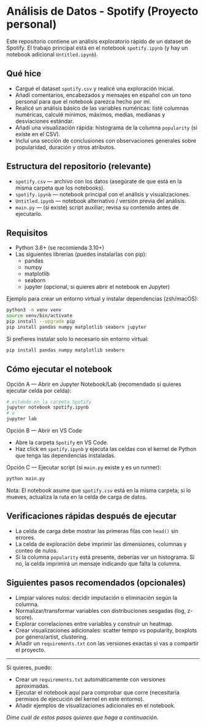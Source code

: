# Análisis de Datos - Spotify (Proyecto personal)

Este repositorio contiene un análisis exploratorio rápido de un dataset de Spotify. El trabajo principal está en el notebook `spotify.ipynb` (y hay un notebook adicional `Untitled.ipynb`).

## Qué hice

- Cargué el dataset `spotify.csv` y realicé una exploración inicial.
- Añadí comentarios, encabezados y mensajes en español con un tono personal para que el notebook parezca hecho por mí.
- Realicé un análisis básico de las variables numéricas: listé columnas numéricas, calculé mínimos, máximos, medias, medianas y desviaciones estándar.
- Añadí una visualización rápida: histograma de la columna `popularity` (si existe en el CSV).
- Incluí una sección de conclusiones con observaciones generales sobre popularidad, duración y otros atributos.

## Estructura del repositorio (relevante)

- `spotify.csv` — archivo con los datos (asegúrate de que está en la misma carpeta que los notebooks).
- `spotify.ipynb` — notebook principal con el análisis y visualizaciones.
- `Untitled.ipynb` — notebook alternativo / versión previa del análisis.
- `main.py` — (si existe) script auxiliar; revisa su contenido antes de ejecutarlo.

## Requisitos

- Python 3.8+ (se recomienda 3.10+)
- Las siguientes librerías (puedes instalarlas con pip):
  - pandas
  - numpy
  - matplotlib
  - seaborn
  - jupyter (opcional, si quieres abrir el notebook en Jupyter)

Ejemplo para crear un entorno virtual y instalar dependencias (zsh/macOS):

```bash
python3 -m venv venv
source venv/bin/activate
pip install --upgrade pip
pip install pandas numpy matplotlib seaborn jupyter
```

Si prefieres instalar solo lo necesario sin entorno virtual:

```bash
pip install pandas numpy matplotlib seaborn
```

## Cómo ejecutar el notebook

Opción A — Abrir en Jupyter Notebook/Lab (recomendado si quieres ejecutar celda por celda):

```bash
# estando en la carpeta Spotify
jupyter notebook spotify.ipynb
# o
jupyter lab
```

Opción B — Abrir en VS Code

- Abre la carpeta `Spotify` en VS Code.
- Haz click en `spotify.ipynb` y ejecuta las celdas con el kernel de Python que tenga las dependencias instaladas.

Opción C — Ejecutar script (si `main.py` existe y es un runner):

```bash
python main.py
```

Nota: El notebook asume que `spotify.csv` está en la misma carpeta; si lo mueves, actualiza la ruta en la celda de carga de datos.

## Verificaciones rápidas después de ejecutar

- La celda de carga debe mostrar las primeras filas con `head()` sin errores.
- La celda de exploración debe imprimir las dimensiones, columnas y conteo de nulos.
- Si la columna `popularity` está presente, deberías ver un histograma. Si no, la celda imprimirá un mensaje indicando que falta la columna.

## Siguientes pasos recomendados (opcionales)

- Limpiar valores nulos: decidir imputación o eliminación según la columna.
- Normalizar/transformar variables con distribuciones sesgadas (log, z-score).
- Explorar correlaciones entre variables y construir un heatmap.
- Crear visualizaciones adicionales: scatter tempo vs popularity, boxplots por género/artist, clustering.
- Añadir un `requirements.txt` con las versiones exactas si vas a compartir el proyecto.

---

Si quieres, puedo:

- Crear un `requirements.txt` automáticamente con versiones aproximadas.
- Ejecutar el notebook aquí para comprobar que corre (necesitaría permisos de ejecución del kernel en este entorno).
- Añadir ejemplos de visualizaciones adicionales en el notebook.

_Dime cuál de estos pasos quieres que haga a continuación._
